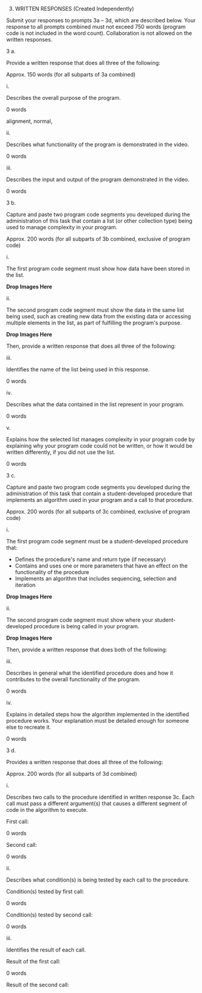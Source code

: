 3. WRITTEN RESPONSES (Created Independently)

Submit your responses to prompts 3a – 3d, which are described below. Your response to all prompts combined must not exceed 750 words (program code is not included in the word count). Collaboration is not allowed on the written responses.

3 a.

Provide a written response that does all three of the following:

Approx. 150 words (for all subparts of 3a combined)

i.

Describes the overall purpose of the program.

0 words

alignment, normal,

  

ii.

Describes what functionality of the program is demonstrated in the video.

0 words

  

iii.

Describes the input and output of the program demonstrated in the video.

0 words

  

3 b.

Capture and paste two program code segments you developed during the administration of this task that contain a list (or other collection type) being used to manage complexity in your program.

Approx. 200 words (for all subparts of 3b combined, exclusive of program code)

i.

The first program code segment must show how data have been stored in the list.

**Drop Images Here**

ii.

The second program code segment must show the data in the same list being used, such as creating new data from the existing data or accessing multiple elements in the list, as part of fulfilling the program's purpose.

**Drop Images Here**

Then, provide a written response that does all three of the following:

iii.

Identifies the name of the list being used in this response.

0 words

  

iv.

Describes what the data contained in the list represent in your program.

0 words

  

v.

Explains how the selected list manages complexity in your program code by explaining why your program code could not be written, or how it would be written differently, if you did not use the list.

0 words

  

3 c.

Capture and paste two program code segments you developed during the administration of this task that contain a student-developed procedure that implements an algorithm used in your program and a call to that procedure.

Approx. 200 words (for all subparts of 3c combined, exclusive of program code)

i.

The first program code segment must be a student-developed procedure that:

-   Defines the procedure's name and return type (if necessary)
-   Contains and uses one or more parameters that have an effect on the functionality of the procedure
-   Implements an algorithm that includes sequencing, selection and iteration

**Drop Images Here**

ii.

The second program code segment must show where your student-developed procedure is being called in your program.

**Drop Images Here**

Then, provide a written response that does both of the following:

iii.

Describes in general what the identified procedure does and how it contributes to the overall functionality of the program.

0 words

  

iv.

Explains in detailed steps how the algorithm implemented in the identified procedure works. Your explanation must be detailed enough for someone else to recreate it.

0 words

  

3 d.

Provides a written response that does all three of the following:

Approx. 200 words (for all subparts of 3d combined)

i.

Describes two calls to the procedure identified in written response 3c. Each call must pass a different argument(s) that causes a different segment of code in the algorithm to execute.

First call:

0 words

  

Second call:

0 words

  

ii.

Describes what condition(s) is being tested by each call to the procedure.

Condition(s) tested by first call:

0 words

  

Condition(s) tested by second call:

0 words

  

iii.

Identifies the result of each call.

Result of the first call:

0 words

  

Result of the second call: